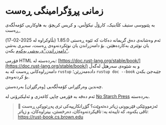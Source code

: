 # زمانی پڕۆگرامینگی ڕەست
بە پێنووسی ستیڤ کڵابنیک، کارۆڵ نیکۆڵس، و کریس کریچۆ، بە هاوکاریی کۆمەڵگەی ڕەست_

ئەم وەشانەی دەق گریمانە دەکات کە ئێوە ڕەستی 1.85.0 (بڵاوکراوە لە 2025-02-17)
یان نوێتری بەکاردەهێنن. بۆ دامەزراندن یان نوێکردنەوەی ڕەست، سەیری بەشی ["دامەزراندن"ی بەشی یەکەم][install] بکەن.

فۆرمی HTML بەردەستە لە:
[https://doc.rust-lang.org/stable/book/](https://doc.rust-lang.org/stable/book/)
و بە شێوەی سەرهێڵ لەگەڵ دامەزراوەکانی ڕەست کە بە `rustup` دادەمەزرێن؛ `rustup doc --book` جێبەجێ بکەن بۆ کردنەوەی.

چەندین وەرگێڕانی کۆمەڵگەیی [وەرگێڕان] بەردەستن.

ئەم دەقە بە فۆرمی چاپی کاغەزی و ئەلیکترۆنی لە [No Starch Press][nsprust] بەردەستە.

[install]: ch01-01-installation.html
[nsprust]: https://nostarch.com/rust-programming-language-2nd-edition
[translations]: appendix-06-translation.html

> **🚨 ئەزموونێکی فێربوونی زیاتر دەتەوێت؟ گۆڕانکارییەکی تری پەڕتووکی ڕەست تاقی بکەوە، کە تایبەتە بە: تاقیكردنەوەكان، دەرخستن، بینراوەكان، و زیاتر**: <https://rust-book.cs.brown.edu>
